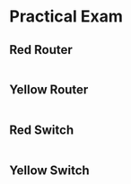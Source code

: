 # Practical Exam

## Red Router

```

```

## Yellow Router

```

```

## Red Switch

```

```

## Yellow Switch

```

```